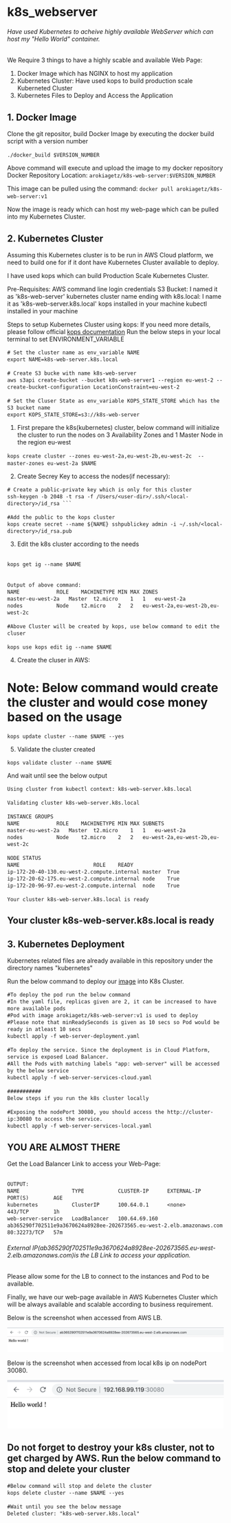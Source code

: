 # k8s_webserver

###### Have used Kubernetes to acheive highly available WebServer which can host my "Hello World" container.

We Require 3 things to have a highly scable and available Web Page:
1. Docker Image which has NGINX to host my application
2. Kubernetes Cluster: Have used kops to build production scale Kuberneted Cluster
3. Kubernetes Files to Deploy and Access the Application


## 1. Docker Image 
Clone the git repositor, build Docker Image by executing the docker build script with a version number

``` ./docker_build $VERSION_NUMBER ```

Above command will execute and upload the image to my docker repository 
Docker Repository Location: ```arokiagetz/k8s-web-server:$VERSION_NUMBER```

This image can be pulled using the command: ```docker pull arokiagetz/k8s-web-server:v1```

Now the image is ready which can host my web-page which can be pulled into my Kubernetes Cluster.

## 2. Kubernetes Cluster
Assuming this Kubernetes cluster is to be run in AWS Cloud platform, we need to build one for if it dont have Kubernetes Cluster available to deploy.

I have used kops which can build Production Scale Kubernetes Cluster.

Pre-Requisites:
AWS command line login credentials
S3 Bucket: I named it as 'k8s-web-server'
kubernetes cluster name ending with k8s.local: I name it as 'k8s-web-server.k8s.local'
kops installed in your machine
kubectl installed in your machine

Steps to setup Kubernetes Cluster using kops:
If you need more details, please follow official [kops documentation](https://github.com/kubernetes/kops)
Run the below steps in your local terminal to set ENVIRONMENT_VARIABLE


```
# Set the cluster name as env_variable NAME
export NAME=k8s-web-server.k8s.local

# Create S3 bucke with name k8s-web-server
aws s3api create-bucket --bucket k8s-web-server1 --region eu-west-2 --create-bucket-configuration LocationConstraint=eu-west-2

# Set the Cluser State as env_variable KOPS_STATE_STORE which has the S3 bucket name
export KOPS_STATE_STORE=s3://k8s-web-server
```


1. First prepare the k8s(kubernetes) cluster, below command will initialize the cluster to run the nodes on 3 Availability Zones and 1 Master Node in the region eu-west

```kops create cluster --zones eu-west-2a,eu-west-2b,eu-west-2c  --master-zones eu-west-2a $NAME ```

2. Create Secrey Key to access the nodes(if necessary):
```
# Create a public-private key which is only for this cluster
ssh-keygen -b 2048 -t rsa -f /Users/<user-dir>/.ssh/<local-directory>/id_rsa ```

#Add the public to the kops cluster
kops create secret --name ${NAME} sshpublickey admin -i ~/.ssh/<local-directory>/id_rsa.pub 
```

3. Edit the k8s cluster according to the needs
```

kops get ig --name $NAME


Output of above command:
NAME			ROLE	MACHINETYPE	MIN	MAX	ZONES
master-eu-west-2a	Master	t2.micro	1	1	eu-west-2a
nodes			Node	t2.micro	2	2	eu-west-2a,eu-west-2b,eu-west-2c

#Above Cluster will be created by kops, use below command to edit the cluser

kops use kops edit ig --name $NAME

```

4. Create the cluser in AWS:

 # Note: Below command would create the cluster and would cose money based on the usage

```
kops update cluster --name $NAME --yes
```

5. Validate the cluster created

```
kops validate cluster --name $NAME

```
And wait until see the below output

```
Using cluster from kubectl context: k8s-web-server.k8s.local

Validating cluster k8s-web-server.k8s.local

INSTANCE GROUPS
NAME			ROLE	MACHINETYPE	MIN	MAX	SUBNETS
master-eu-west-2a	Master	t2.micro	1	1	eu-west-2a
nodes			Node	t2.micro	2	2	eu-west-2a,eu-west-2b,eu-west-2c

NODE STATUS
NAME						ROLE	READY
ip-172-20-40-130.eu-west-2.compute.internal	master	True
ip-172-20-62-175.eu-west-2.compute.internal	node	True
ip-172-20-96-97.eu-west-2.compute.internal	node	True

Your cluster k8s-web-server.k8s.local is ready
```
## Your cluster k8s-web-server.k8s.local is ready 

## 3. Kubernetes Deployment

Kubernetes related files are already available in this repository under the directory names "kubernetes"

Run the below command to deploy our [image](https://hub.docker.com/r/arokiagetz/k8s-web-server) into K8s Cluster.

```
#To deploy the pod run the below command
#In the yaml file, replicas given are 2, it can be increased to have more available pods
#Pod with image arokiagetz/k8s-web-server:v1 is used to deploy
#Please note that minReadySeconds is given as 10 secs so Pod would be ready in atleast 10 secs
kubectl apply -f web-server-deployment.yaml

#To deploy the service. Since the deployment is in Cloud Platform, service is exposed Load Balancer.
#All the Pods with matching labels "app: web-server" will be accessed by the below service
kubectl apply -f web-server-services-cloud.yaml

###########
Below steps if you run the k8s cluster locally

#Exposing the nodePort 30080, you should access the http://cluster-ip:30080 to access the service.
kubectl apply -f web-server-services-local.yaml
```
## YOU ARE ALMOST THERE

Get the Load Balancer Link to access your Web-Page:

```kubectl get services

OUTPUT:
NAME                 TYPE           CLUSTER-IP      EXTERNAL-IP                                                              PORT(S)        AGE
kubernetes           ClusterIP      100.64.0.1      <none>                                                                   443/TCP        1h
web-server-service   LoadBalancer   100.64.69.160   ab365290f702511e9a3670624a8928ee-202673565.eu-west-2.elb.amazonaws.com   80:32273/TCP   57m
```
###### External IP(ab365290f702511e9a3670624a8928ee-202673565.eu-west-2.elb.amazonaws.com)is the LB Link to access your application.
Please allow some for the LB to connect to the instances and Pod to be available.
 

Finally, we have our web-page available in AWS Kubernetes Cluster which will be always available and scalable according to business requirement. 

Below is the screenshot when accessed from AWS LB.


![LB](https://github.com/arokiagetz/k8s_webserver/blob/master/img2.png)


Below is the screenshot when accessed from local k8s ip on nodePort 30080.


![Local](https://github.com/arokiagetz/k8s_webserver/blob/master/img1.png)

## Do not forget to destroy your k8s cluster, not to get charged by AWS. Run the below command to stop and delete your cluster

```
#Below command will stop and delete the cluster
kops delete cluster --name $NAME --yes

#Wait until you see the below message 
Deleted cluster: "k8s-web-server.k8s.local"
```





